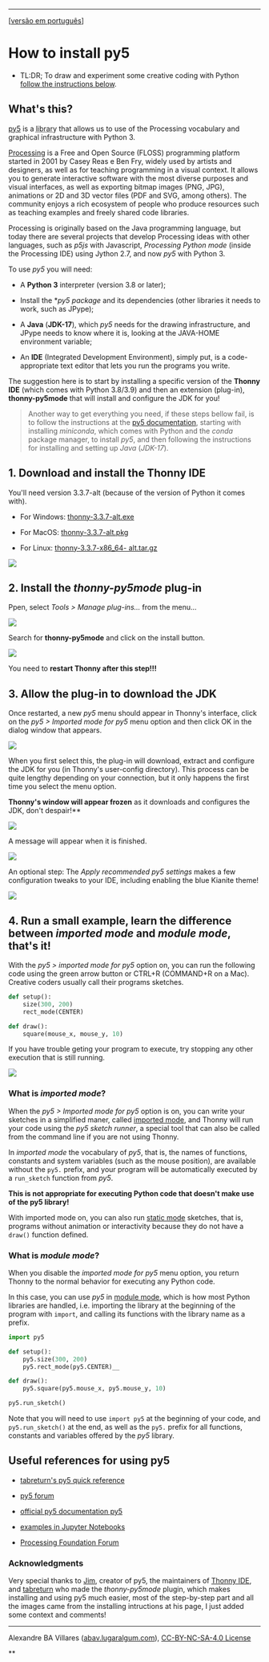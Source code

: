 ----

[[versão em português](index.md)]

# How to install py5

- TL:DR; To draw and experiment some creative coding with Python [follow the instructions below](https://abav.lugaralgum.com/como-instalar-py5/index-EN.html/#1-Download-and-install-the-Thonny-IDE).

## What's this?

[py5](https://github.com/py5coding) is a <ins title="Libraries are packages of complementary software functions made by other people to help you develop your own programs" style="text-decoration:underline; text-decoration-style: dotted;">library</ins> that allows us to use of the Processing vocabulary and graphical infrastructure with Python 3.

[Processing](http://processsing.org/) is a Free and Open Source (FLOSS) programming platform started in 2001 by Casey Reas e Ben Fry, widely used by artists and designers, as well as for teaching programming in a visual context. It allows you to generate interactive software with the most diverse purposes and visual interfaces, as well as exporting bitmap images (PNG, JPG), animations or 2D and 3D vector files (PDF and SVG, among others). The community enjoys a rich ecosystem of people who produce resources such as teaching examples and freely shared code libraries.

Processing is originally based on the Java programming language, but today there are several projects that develop Processing ideas with other languages, such as *p5js* with Javascript, *Processing Python mode* (inside the Processing IDE) using Jython 2.7, and now *py5* with Python 3. 

To use *py5* you will need:

- A **Python 3** interpreter (version 3.8 or later);

- Install the **py5 package* and its dependencies (other libraries it needs to work, such as JPype);

- A **Java** (**JDK-17**), which *py5* needs for the drawing infrastructure, and JPype needs to know where it is, looking at the JAVA-HOME environment variable;

- An **IDE** (Integrated Development Environment), simply put, is a code-appropriate text editor that lets you run the programs you write.

The suggestion here is to start by installing a specific version of the **Thonny IDE** (which comes with Python 3.8/3.9) and then an extension (plug-in), **thonny-py5mode** that will install and configure the JDK for you!

>  Another way to get everything you need, if these steps bellow fail, is to follow the instructions at the [py5 documentation](https://py5.ixora.io/content/install.html), starting with installing *miniconda*, which comes with Python and the *conda* package manager, to install *py5*, and then following the instructions for installing and setting up *Java* (*JDK-17*).

## 1. Download and install the Thonny IDE

You'll need version 3.3.7-alt (because of the version of Python it comes with).

- For Windows: [thonny-3.3.7-alt.exe](https://github.com/thonny/thonny/releases/download/v3.3.7/thonny-3.3.7-alt.exe)

- For MacOS: [thonny-3.3.7-alt.pkg](https://github.com/thonny/thonny/releases/download/v3.3.7/thonny-3.3.7-alt.pkg)

- For Linux: [thonny-3.3.7-x86_64- alt.tar.gz](https://github.com/thonny/thonny/releases/download/v3.3.7/thonny-3.3.7-x86_64-alt.tar.gz)

![](https://raw.githubusercontent.com/tabreturn/thonny-py5mode/main/screenshots/02-start-splash.png)

## 2. Install the *thonny-py5mode* plug-in

Ppen, select *Tools > Manage plug-ins...* from the menu…

![](https://lh5.googleusercontent.com/7QqZEos2zyHAKo_NYdcQsIffMfWX4A7lntYblHuZohfvAje_cjh3MkXKAw4N7H4XmAhB2_czHxsCvbLlQeY3g03hmnH-vBf9KGOlbEPptoZqirNgaAXwNLACdcB-ejhpYbxNacId3FfXv58_rA) 

Search for **thonny-py5mode** and click on the install button.

 ![](https://lh6.googleusercontent.com/Rre5zRvlhX93ZO8zW677ivLiTPUijAMNsew5rE7jZWMo6gyP0Hda9AEbeb_5QiEPuvNe---VuqBAvjpEG9oHupDhe3WGA7BvCd5Nz5OWy5CdxV0NRZiZnt0h-s5tI00EPWC14LivuQJzK7ROww) 

You need to __restart Thonny after this step!!!__

## 3. Allow the plug-in to download the JDK

Once restarted, a new *py5* menu should appear in Thonny's interface, click on the *py5 > Imported mode for py5* menu option and then click OK in the dialog window that appears.

![](https://lh3.googleusercontent.com/V9EJuIoI6s2qghaj31gRPWidWbz3bv_386mXP_In706KrYfCrJ8UaSGxZOuOUtBORRYMCnOCFanrebCGK5iI-MM4cZz3E846wJY2zi0l8ZggFTvXAuLYOjK75Cy2eackqj3m7ai1ov_IYbGdMg) 

When you first select this, the plug-in will download, extract and configure the JDK for you (in Thonny's user-config directory). This process can be quite lengthy depending on your connection, but it only happens the first time you select the menu option.

**Thonny's window will appear frozen** as it downloads and configures the JDK, don't despair!**

![](https://lh5.googleusercontent.com/3cW4nEEMWdwGf3lFSYLOLahmqWBgP7NfuAonN2Rd0IyeH9IH44Fe_aENvHxp_OTwIikhiud41L3nG0Q1KRRFj8Tou7EN9YdMkYmOgQxe2pBS6dRkNZq7AfqqS-b84x-WfDlLJ__ACiMw30tW-A) 

A message will appear when it is finished.

![](https://lh4.googleusercontent.com/LX3nhpXQSUvBK_VIKwf6gbkOSgSVO30_hi-sNLU6AtxH8scDFpUAcjUa8AuH1OYrQWuOJrMp-f1hViDKNG3wABlOMJHKGV5qzq6jFWkcuVPxLErk3FsBcO-uV-gA6H61wZ-w8oNZ5OQxcM7Bkw)

An optional step: The *Apply recommended py5 settings* makes a few configuration tweaks to your IDE, including enabling the blue Kianite theme! 

![](https://lh5.googleusercontent.com/TqdRTzve0Z18jnT-LrdIsK0SHdaynaL1SmDc5c3wx58jeMWk5neiCmvIP3vkHMMew5FCZ0nqBTY3HFdW9T6TFlAhE_TQYsASlIx9yYLGNNr9tbhcQwTrVN4QtmvyEvmzv5jAQ7zsNVrc2Egc4A)

## 4. Run a small example, learn the difference between *imported mode* and *module mode*, that's it!

With the *py5 > imported mode for py5* option on, you can run the following code using the green arrow button or CTRL+R (COMMAND+R on a Mac). Creative coders usually call their programs sketches.

```python
def setup():
    size(300, 200)
    rect_mode(CENTER)

def draw():
    square(mouse_x, mouse_y, 10)
```

If you have trouble geting your program to execute, try stopping any other execution that is still running.

![](https://lh6.googleusercontent.com/8V821bvVbtGfoqNZq4UNGWtdKS0F1BcXHFwrghG-6FmRWA2XA3N3h5mO6ltWI1J_SCklXJ2Nj1l5142njaf3DVA-U3ICt2zvRcSVy9w1ESm7F_spgfA6yjCLm6bkiosLzN92eo9sT3-fmRcc3Q)

### What is *imported mode*?

When the *py5 > Imported mode for py5* option is on, you can write your sketches in a simplified maner, called [imported mode](https://py5.ixora.io/content/py5_modes.html#imported-mode), and Thonny will run your code using the *py5 sketch runner*, a special tool that can also be called from the command line if you are not using Thonny.

In *imported mode* the vocabulary of *py5*, that is, the names of functions, constants and system variables (such as the mouse position), are available without the `py5.` prefix, and your program will be automatically executed by a `run_sketch` function from *py5*.

**This is not appropriate for executing Python code that doesn't make use of the py5 library!**

With imported mode on, you can also run [static mode](https://py5.ixora.io/content/py5_modes.html#static-mode) sketches, that is, programs without animation or interactivity because they do not have a `draw()` function defined.

### What is *module mode*?

When you disable the *imported mode for py5* menu option, you return Thonny to the normal behavior for executing any Python code.

In this case, you can use *py5* in [module mode](https://py5.ixora.io/content/py5_modes.html#module-mode), which is how most Python libraries are handled, i.e. importing the library at the beginning of the program with `import`, and calling its functions with the library name as a prefix.

```python
import py5

def setup():
    py5.size(300, 200)
    py5.rect_mode(py5.CENTER)__

def draw():
    py5.square(py5.mouse_x, py5.mouse_y, 10)

py5.run_sketch()
```

Note that you will need to use `import py5` at the beginning of your code, and `py5.run_sketch()` at the end, as well as the `py5.` prefix for all functions, constants and variables offered by the *py5* library.

## Useful references for using py5

- [tabreturn's py5 quick reference](https://github.com/tabreturn/processing.py-cheat-sheet/blob/pt-br/py5/py5_cc.pdf)

- [py5 forum](https://github.com/py5coding/py5generator/discussions)

- [official py5 documentation py5](http://py5.ixora.io/)

- [examples in Jupyter Notebooks](https://github.com/py5coding/py5examples)

- [Processing Foundation Forum](https://discourse.processing.org/)

### Acknowledgments

Very special thanks to [Jim](twitter.com/py5coding), creator of py5, the maintainers of [Thonny IDE](http://twitter.com/thonnyIDE), and [tabreturn](https://twitter.com/tabreturn) who made the *thonny-py5mode* plugin, which makes installing and using py5 much easier, most of the step-by-step part and all the images came from the installing intructions at his page, I just added some context and comments!

---

Alexandre BA Villares ([abav.lugaralgum.com](https://abav.lugaralgum.com/)), [CC-BY-NC-SA-4.0 License](https://creativecommons.org/licenses/by-nc-sa/4.0/)

**
